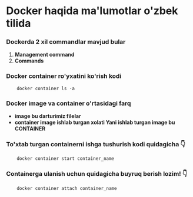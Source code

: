 # Docker haqida ma'lumotlar o'zbek tilida

### Dockerda 2 xil commandlar mavjud bular

1. __Management command__
2. __Commands__

### Docker container ro'yxatini ko'rish kodi

        docker container ls -a

### Docker image va container o'rtasidagi farq

* __image bu darturimiz filelar__
* __container image ishlab turgan xolati Yani ishlab turgan image bu CONTAINER__

### To'xtab turgan containerni ishga tushurish kodi quidagicha 👇

        docker container start container_name

### Containerga ulanish uchun quidagicha buyruq berish lozim! 👇

        docker container attach container_name

